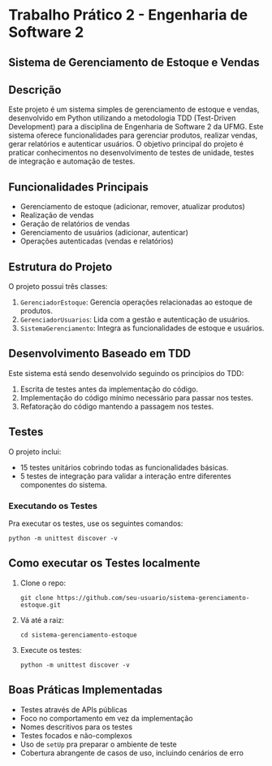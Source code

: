 # Trabalho Prático 2 - Engenharia de Software 2

## Sistema de Gerenciamento de Estoque e Vendas

## Descrição
Este projeto é um sistema simples de gerenciamento de estoque e vendas, desenvolvido em Python utilizando a metodologia TDD (Test-Driven Development) para a disciplina de Engenharia de Software 2 da UFMG. Este sistema oferece funcionalidades para gerenciar produtos, realizar vendas, gerar relatórios e autenticar usuários. O objetivo principal do projeto é praticar conhecimentos no desenvolvimento de testes de unidade, testes de integração e automação de testes.

## Funcionalidades Principais
- Gerenciamento de estoque (adicionar, remover, atualizar produtos)
- Realização de vendas
- Geração de relatórios de vendas
- Gerenciamento de usuários (adicionar, autenticar)
- Operações autenticadas (vendas e relatórios)

## Estrutura do Projeto
O projeto possui três classes:
1. `GerenciadorEstoque`: Gerencia operações relacionadas ao estoque de produtos.
2. `GerenciadorUsuarios`: Lida com a gestão e autenticação de usuários.
3. `SistemaGerenciamento`: Integra as funcionalidades de estoque e usuários.

## Desenvolvimento Baseado em TDD
Este sistema está sendo desenvolvido seguindo os princípios do TDD:
1. Escrita de testes antes da implementação do código.
2. Implementação do código mínimo necessário para passar nos testes.
3. Refatoração do código mantendo a passagem nos testes.

## Testes
O projeto inclui: 
- 15 testes unitários cobrindo todas as funcionalidades básicas.
- 5 testes de integração para validar a interação entre diferentes componentes do sistema.

### Executando os Testes
Pra executar os testes, use os seguintes comandos:

```
python -m unittest discover -v
```

## Como executar os Testes localmente

1. Clone o repo:
   ```
   git clone https://github.com/seu-usuario/sistema-gerenciamento-estoque.git
   ```
2. Vá até a raiz:
   ```
   cd sistema-gerenciamento-estoque
   ```
3. Execute os testes:
   ```
   python -m unittest discover -v
   ```

## Boas Práticas Implementadas
- Testes através de APIs públicas
- Foco no comportamento em vez da implementação
- Nomes descritivos para os testes
- Testes focados e não-complexos
- Uso de `setUp` pra preparar o ambiente de teste
- Cobertura abrangente de casos de uso, incluindo cenários de erro
